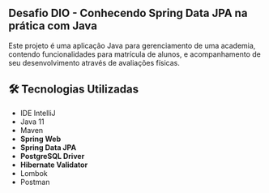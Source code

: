 
<h2>Desafio DIO - Conhecendo Spring Data JPA na prática com Java</h2>
<p> Este projeto é uma aplicação Java para gerenciamento de uma academia, contendo 
funcionalidades para matrícula de alunos, e acompanhamento de seu desenvolvimento através de 
avaliações físicas.</p>


<h2>🛠 Tecnologias Utilizadas</h2>

<ul>
    <li>IDE IntelliJ</li>
    <li>Java 11</li>
    <li>Maven</li>
    <li><strong>Spring Web</strong></li>
    <li><strong>Spring Data JPA</strong></li>
    <li><strong>PostgreSQL Driver</strong></li>
    <li><strong>Hibernate Validator</strong></li>
    <li>Lombok</li>
    <li>Postman</li>
</ul>








